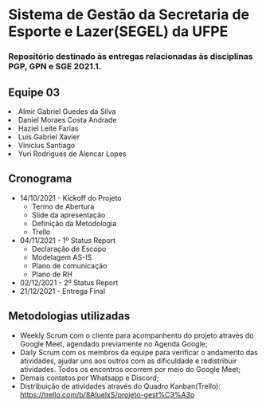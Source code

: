 # Sistema de Gestão da Secretaria de Esporte e Lazer(SEGEL) da UFPE

### Repositório destinado às entregas relacionadas às disciplinas PGP, GPN e SGE 2021.1.

## Equipe 03
<li> Almir Gabriel Guedes da Silva </li>
<li> Daniel Moraes Costa Andrade </li>
<li> Haziel Leite Farias </li>
<li> Luis Gabriel Xavier </li>
<li> Vinicius Santiago</li>
<li> Yuri Rodrigues de Alencar Lopes</li>

## Cronograma

- 14/10/2021 - Kickoff do Projeto
  - Termo de Abertura 
  - Slide da apresentação
  - Definição da Metodologia
  - Trello 
- 04/11/2021 - 1º Status Report
  - Declaração de Escopo
  - Modelagem AS-IS
  - Plano de comunicação
  - Plano de RH 
- 02/12/2021 - 2º Status Report
- 21/12/2021 - Entrega Final

## Metodologias utilizadas
- Weekly Scrum com o cliente para acompanhento do projeto através do Google Meet, agendado previamente no Agenda Google;
- Daily Scrum com os membros da equipe para verificar o andamento das atividades, ajudar uns aos outros com as dificuldade e redistribuir atividades. Todos os encontros ocorrem por meio do Google Meet;
- Demais contatos por Whatsapp e Discord;
- Distribuição de atividades através do Quadro Kanban(Trello): https://trello.com/b/8AIuelxS/projeto-gest%C3%A3o
